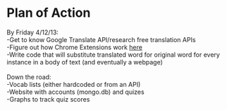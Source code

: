 Plan of Action
===

By Friday 4/12/13: <br>
-Get to know Google Translate API/research free translation APIs <br>
-Figure out how Chrome Extensions work <a href="http://developer.chrome.com/extensions/getstarted.html">here</a><br>
-Write code that will substitute translated word for original word for every instance in a body of text (and eventually a webpage)<br>
<br>
Down the road: <br>
-Vocab lists (either hardcoded or from an API)<br>
-Website with accounts (mongo.db) and quizes<br>
-Graphs to track quiz scores<br>
